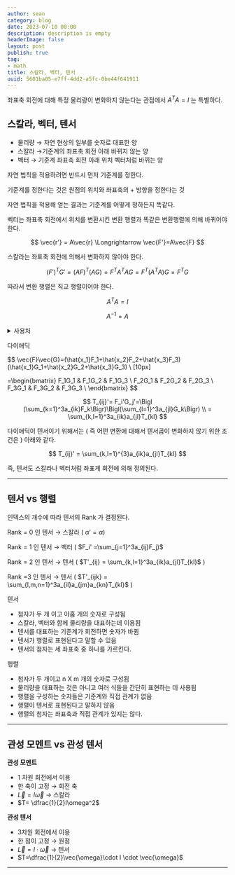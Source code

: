 ```yaml
---
author: sean
category: blog
date: 2023-07-10 00:00
description: description is empty
headerImage: false
layout: post
publish: true
tag:
- math
title: 스칼라, 벡터, 텐서
uuid: 5601ba05-e7ff-4dd2-a5fc-0be44f641911
---
```


좌표축 회전에 대해 특정 물리량이 변화하지 않는다는 관점에서 $A^TA=I$ 는 특별하다.

## 스칼라, 벡터, 텐서

- 물리량 → 자연 현상의 일부를 숫자로 대표한 양
- 스칼라 →기준계의 좌표축 회전 아래 바뀌지 않는 양
- 벡터 → 기준계 좌표축 회전 아래 위치 벡터처럼 바뀌는 양

자연 법칙을 적용하려면 반드시 먼저 기준계를 정한다.

기준계를 정한다는 것은 원점의 위치와 좌표축의 + 방향을 정한다는 것

자연 법칙을 적용해 얻는 결과는 기준계를 어떻게 정하든지 똑같다.

벡터는 좌표축 회전에서 위치를 변환시킨 변환 행렬과 똑같은 변환행렬에 의해 바뀌어야 한다.

$$
\vec{r'} = A\vec{r} \Longrightarrow \vec{F'}=A\vec{F}
$$

스칼라는 좌표축 회전에 의해서 변화하지 않아야 한다.

$$
(F')^TG'=(AF)^T(AG)=F^TA^TAG =F^T(A^TA)G=F^TG
$$

따라서 변환 행렬은 직교 행렬이어야 한다.

$$
A^TA=I
$$

$$
A^{-1}=A
$$

<details class="note" markdown="1">
<summary>사용처</summary>

물리량에 이용

- 대칭 행렬 $S^T=S$
- 허미션 행렬 $H^\dagger=H$

변환에 이용

- 직교 행렬 $O^T=O^{-1}$
- 유니터리 행렬 $U^\dagger=U^{-1}$

</details>

다이애딕

$$
\vec{F}\vec{G}=(\hat{x_1}F_1+\hat{x_2}F_2+\hat{x_3}F_3)(\hat{x_1}G_1+\hat{x_2}G_2+\hat{x_3}G_3) \\ [10px]

=\begin{bmatrix}
F_1G_1 & F_1G_2 & F_1G_3 \\
F_2G_1 & F_2G_2 & F_2G_3 \\
F_3G_1 & F_3G_2 & F_3G_3 \\
\end{bmatrix}
$$

$$
T_{ij}'= F_i'G_j'=\Bigl (\sum_{k=1}^3a_{ik}F_k\Bigr)\Bigl(\sum_{l=1}^3a_{jl}G_k\Bigr) \\
= \sum_{k,l=1}^3a_{ik}a_{jl}T_{kl}
$$

다이애딕이 텐서이기 위해서는 ( 즉 어떤 변환에 대해서 텐서곱이 변화하지 않기 위한 조건은 ) 아래와 같다.

$$
T_{ij}' = \sum_{k,l=1}^{3}a_{ik}a_{jl}T_{kl}
$$

즉, 텐서도 스칼라나 벡터처럼 좌표계 회전에 의해 정의된다.

---

## 텐서 vs 행렬

인덱스의 개수에 따라 텐서의 Rank 가 결정된다.

Rank = 0 인 텐서 → 스칼라 ( $\alpha' = \alpha )$

Rank = 1 인 텐서 → 벡터  ( $F_i' =\sum_{j=1}^3a_{ij}F_j)$

Rank = 2 인 텐서 → 텐서 ( $T'_{ij} = \sum_{k,l=1}^3a_{ik}a_{jl}T_{kl}$ )

Rank =3 인 텐서 → 텐서 ( $T'_{ijk} = \sum_{l,m,n=1}^3a_{il}a_{jm}a_{kn}T_{kl}$ )

텐서

- 첨자가 두 개 이고 아홉 개의 숫자로 구성됨
- 스칼라, 벡터와 함께 물리량을 대표하는데 이용됨
- 텐서를 대표하는 기준계가 회전하면 숫자가 바뀜
- 텐서가 행렬로 표현된다고 말할 수 있음
- 텐서의 첨자는 세 좌표축 중 하나를 가르킨다.

행렬

- 첨자가 두 개이고 n X m 개의 숫자로 구성됨
- 물리량을 대표하는 것은 아니고 여러 식들을 간단히 표현하는 데 사용됨
- 행렬을 구성하는 숫자들은 기준계와 직접 관계가 없음
- 행렬이 텐서로 표현된다고 말하지 않음
- 행렬의 첨자는 좌표축과 직접 관계가 있지는 않다.

---

## 관성 모멘트 vs 관성 텐서

**관성 모멘트**

- 1 차원 회전에서 이용
- 한 축이 고정 → 회전 축
- $\vec{L}=I\vec{\omega}$ → 스칼라
- $T= \dfrac{1}{2}I\omega^2$

**관성 텐서**

- 3차원 회전에서 이용
- 한 점이 고정 → 원점
- $\vec{L}=I\cdot\vec{\omega}$ → 텐서
- $T=\dfrac{1}{2}\vec{\omega}\cdot I \cdot \vec{\omega}$

---
